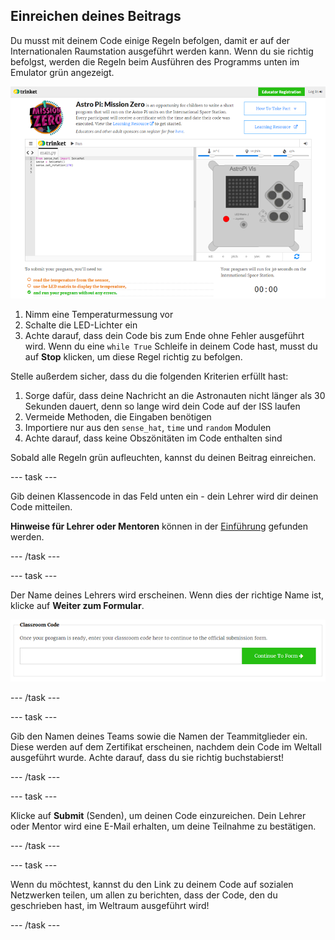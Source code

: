 ## Einreichen deines Beitrags

Du musst mit deinem Code einige Regeln befolgen, damit er auf der Internationalen Raumstation ausgeführt werden kann. Wenn du sie richtig befolgst, werden die Regeln beim Ausführen des Programms unten im Emulator grün angezeigt.

![Bestätigung](images/validation.png)

1. Nimm eine Temperaturmessung vor
2. Schalte die LED-Lichter ein
3. Achte darauf, dass dein Code bis zum Ende ohne Fehler ausgeführt wird. Wenn du eine `while True` Schleife in deinem Code hast, musst du auf **Stop** klicken, um diese Regel richtig zu befolgen.

Stelle außerdem sicher, dass du die folgenden Kriterien erfüllt hast:

1. Sorge dafür, dass deine Nachricht an die Astronauten nicht länger als 30 Sekunden dauert, denn so lange wird dein Code auf der ISS laufen
2. Vermeide Methoden, die Eingaben benötigen
3. Importiere nur aus den `sense_hat`, `time` und `random` Modulen
4. Achte darauf, dass keine Obszönitäten im Code enthalten sind

Sobald alle Regeln grün aufleuchten, kannst du deinen Beitrag einreichen.

\--- task \---

Gib deinen Klassencode in das Feld unten ein - dein Lehrer wird dir deinen Code mitteilen.

**Hinweise für Lehrer oder Mentoren** können in der [Einführung](https://projects.raspberrypi.org/en/projects/astro-pi-mission-zero/1) gefunden werden.

\--- /task \---

\--- task \---

Der Name deines Lehrers wird erscheinen. Wenn dies der richtige Name ist, klicke auf **Weiter zum Formular**.

![Weiter zum Formular](images/continue-to-form.png)

\--- /task \---

\--- task \---

Gib den Namen deines Teams sowie die Namen der Teammitglieder ein. Diese werden auf dem Zertifikat erscheinen, nachdem dein Code im Weltall ausgeführt wurde. Achte darauf, dass du sie richtig buchstabierst!

\--- /task \---

\--- task \---

Klicke auf **Submit** (Senden), um deinen Code einzureichen. Dein Lehrer oder Mentor wird eine E-Mail erhalten, um deine Teilnahme zu bestätigen.

\--- /task \---

\--- task \---

Wenn du möchtest, kannst du den Link zu deinem Code auf sozialen Netzwerken teilen, um allen zu berichten, dass der Code, den du geschrieben hast, im Weltraum ausgeführt wird!

\--- /task \---